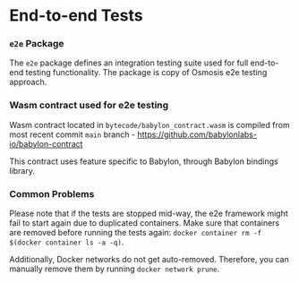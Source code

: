 # End-to-end Tests

### `e2e` Package

The `e2e` package defines an integration testing suite used for full
end-to-end testing functionality. The package is copy of Osmosis e2e testing
approach.


### Wasm contract used for e2e testing

Wasm contract located in `bytecode/babylon_contract.wasm` is compiled from most recent commit `main` branch - https://github.com/babylonlabs-io/babylon-contract

This contract uses feature specific to Babylon, through Babylon bindings library.

### Common Problems

Please note that if the tests are stopped mid-way, the e2e framework might fail to start again due to duplicated containers. Make sure that
containers are removed before running the tests again: `docker container rm -f $(docker container ls -a -q)`.

Additionally, Docker networks do not get auto-removed. Therefore, you can manually remove them by running `docker network prune`.
